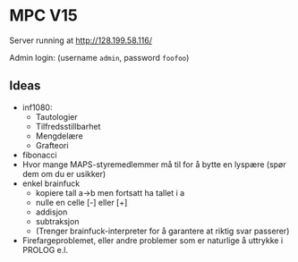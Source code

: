 # MPC V15
Server running at http://128.199.58.116/

Admin login: (username `admin`, password `foofoo`)

## Ideas
* inf1080:
  * Tautologier
  * Tilfredsstillbarhet
  * Mengdelære
  * Grafteori
* fibonacci
* Hvor mange MAPS-styremedlemmer må til for å bytte en lyspære (spør dem om du er usikker)
* enkel brainfuck
  * kopiere tall a->b men fortsatt ha tallet i a
  * nulle en celle [-] eller [+]
  * addisjon
  * subtraksjon
  * (Trenger brainfuck-interpreter for å garantere at riktig svar passerer)
* Firefargeproblemet, eller andre problemer som er naturlige å uttrykke i PROLOG e.l.
